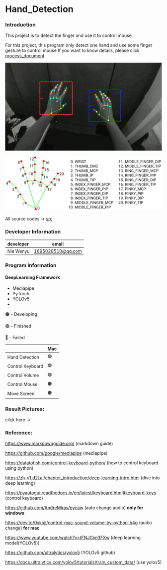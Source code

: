 # Hand_Detection

### Introduction

This project is to detect the finger and use it to control mouse

For this project, this program only detect one hand and use some finger gesture to control mouse
If you want to know details, please click [process_document](process_doc)

![zh](finger_detection.png)

![zh](hands_landmarks.png)

All source codes -> [src](src)

### Developer Information

| developer | email             |
|:----------|-------------------|
| Nie Wenyu | 1695028510@qq.com |

### Program Information

#### DeepLearning Framework

* Mediapipe 
* PyTorch
* YOLOv5
* 
🟠 - Developing
 
🟢 - Finished

🔴 - Failed

|                  | Mac    | 
|:-----------------|--------|
| Hand Detection   | 🟢     |   
| Control Keyboard | 🟢     |     
| Control Volume   | 🟢     |    
| Control Mouse    | 🟠     |    
| Move Screen      | 🟠     |



### Result Pictures:

click here ->

### Reference:

https://www.markdownguide.org/ (markdown guide)

https://github.com/google/mediapipe (mediapipe)

https://datatofish.com/control-keyboard-python/ (how to control keyboard using python)

https://zh-v1.d2l.ai/chapter_introduction/deep-learning-intro.html (dive into deep learning)

https://pyautogui.readthedocs.io/en/latest/keyboard.html#keyboard-keys (control keyboard)

https://github.com/AndreMiras/pycaw (auto change audio) **only for windows**

https://dev.to/0xkoji/control-mac-sound-volume-by-python-h4g (audio change) **for mac**

https://www.youtube.com/watch?v=tFNJGim3FXw (deep learning model(YOLOv5))

https://github.com/ultralytics/yolov5 (YOLOv5 github)

https://docs.ultralytics.com/yolov5/tutorials/train_custom_data/ (use yolov5)